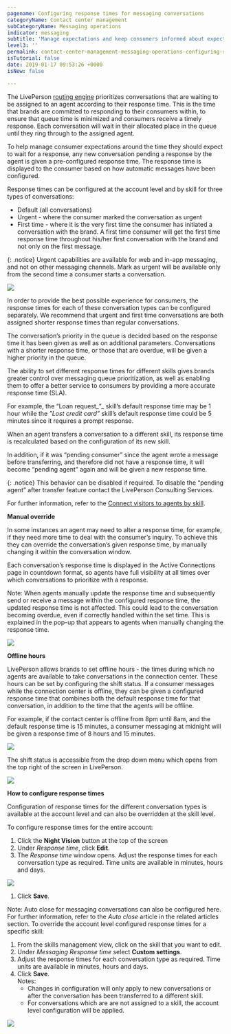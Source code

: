 ```yaml
---
pagename: Configuring response times for messaging conversations
categoryName: Contact center management
subCategoryName: Messaging operations
indicator: messaging
subtitle: 'Manage expectations and keep consumers informed about expected wait times '
level3: ''
permalink: contact-center-management-messaging-operations-configuring-response-times-for-messaging-conversations.html
isTutorial: false
date: 2019-01-17 09:53:26 +0000
isNew: false

---
```

The LivePerson [routing engine](contact-center-management-messaging-operations-routing-logic-overview.html) prioritizes conversations that are waiting to be assigned to an agent according to their response time. This is the time that brands are committed to responding to their consumers within, to ensure that queue time is minimized and consumers receive a timely response. Each conversation will wait in their allocated place in the queue until they ring through to the assigned agent.

To help manage consumer expectations around the time they should expect to wait for a response, any new conversation pending a response by the agent is given a pre-configured response time. The response time is displayed to the consumer based on how automatic messages have been configured.

Response times can be configured at the account level and by skill for three types of conversations:

* Default  (all conversations)
* Urgent  - where the consumer marked the conversation as urgent
* First time - where it is the very first time the consumer has initiated a conversation with the brand. A first time consumer will get the first time response time throughout his/her first conversation with the brand and not only on the first message.

{: .notice}
Urgent capabilities are available for web and in-app messaging, and not on other messaging channels. Mark as urgent will be available only from the second time a consumer starts a conversation.

![](/img/config-response-time-1.png)

In order to provide the best possible experience for consumers, the response times for each of these conversation types can be configured separately. We recommend that urgent and first time conversations are both assigned shorter response times than regular conversations.

The conversation’s priority in the queue is decided based on the response time it has been given as well as on additional parameters. Conversations with a shorter response time, or those that are overdue, will be given a higher priority in the queue.

The ability to set different response times for different skills gives brands greater control over messaging queue prioritization, as well as enabling them to offer a better service to consumers by providing a more accurate response time (SLA).

For example, the “Loan request_”_ skill’s default response time may be 1 hour while the _”Lost credit card”_ skill’s default response time could be 5 minutes since it requires a prompt response.

When an agent transfers a conversation to a different skill, its response time is recalculated based on the configuration of its new skill.

In addition, if it was “pending consumer” since the agent wrote a message before transferring, and therefore did not have a response time, it will become “pending agent” again and will be given a new response time.

{: .notice}
This behavior can be disabled if required. To disable the “pending agent” after transfer feature contact the LivePerson Consulting Services.

For further information, refer to the [Connect visitors to agents by skill](admin-settings-skills-groups-connect-visitors-to-agents-by-skills.html "Connect visitors to agents by skills").

**Manual override**

In some instances an agent may need to alter a response time, for example, if they need more time to deal with the consumer’s inquiry. To achieve this they can override the conversation’s given response time, by manually changing it within the conversation window.

Each conversation’s response time is displayed in the Active Connections page in countdown format, so agents have full visibility at all times over which conversations to prioritize with a response.

Note: When agents manually update the response time and subsequently send or receive a message within the configured response time, the updated response time is not affected. This could lead to the conversation becoming overdue, even if correctly handled within the set time. This is explained in the pop-up that appears to agents when manually changing the response time.

![](/img/config-response-time-1.png)

**Offline hours**

LivePerson allows brands to set offline hours - the times during which no agents are available to take conversations in the connection center. These hours can be set by configuring the shift status. If a consumer messages while the connection center is offline, they can be given a configured response time that combines both the default response time for that conversation, in addition to the time that the agents will be offline.

For example, if the contact center is offline from 8pm until 8am, and the default response time is 15 minutes, a consumer messaging at midnight will be given a response time of 8 hours and 15 minutes.

![](/img/config-response-times-4.png)

The shift status is accessible from the drop down menu which opens from the top right of the screen in LivePerson.

![](/img/config-response-times-5.png)

**How to configure response times**

Configuration of response times for the different conversation types is available at the account level and can also be overridden at the skill level.

To configure response times for the entire account:

1. Click the **Night Vision** button at the top of the screen
2. Under _Response time_, click **Edit**.
3. The _Response time_ window opens. Adjust the response times for each conversation type as required. Time units are available in minutes, hours and days.

![](/img/config-response-times-6.png)

1. Click **Save**.

Note: Auto close for messaging conversations can also be configured here. For further information, refer to the _Auto close_ article in the related articles section. To override the account level configured response times for a specific skill:

1. From the skills management view, click on the skill that you want to edit.
2. Under _Messaging Response time_ select **Custom settings**.
3. Adjust the response times for each conversation type as required. Time units are available in minutes, hours and days.
4. Click **Save**.  
   Notes:
   * Changes in configuration will only apply to new conversations or after the conversation has been transferred to a different skill.
   * For conversations which are are not assigned to a skill, the account level configuration will be applied.

![](/img/config-response-times-7.png)